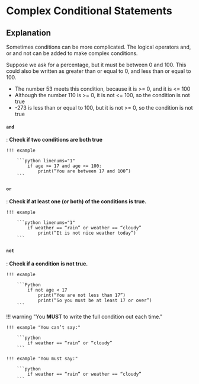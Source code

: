 # Complex Conditional Statements

## Explanation 

Sometimes conditions can be more complicated. The logical operators and, or and not can be added to make complex conditions.

Suppose we ask for a percentage, but it must be between 0 and 100. This could also be written as greater than or equal to 0, and less than or equal to 100.

* The number 53 meets this condition, because it is >= 0, and it is <= 100
* Although the number 110 is >= 0, it is not <= 100, so the condition is not true
* -273 is less than or equal to 100, but it is not >= 0, so the condition is not true



#### `and`

:   __Check if two conditions are both true__

	!!! example
	
		```python linenums="1"
	  		if age >= 17 and age <= 100:
	   			print(“You are between 17 and 100”)
		```

#### `or`

:   __Check if at least one (or both) of the conditions is true.__

	!!! example
	
		```python linenums="1"
			if weather == “rain” or weather == “cloudy”
				print(“It is not nice weather today”)
		```

#### `not`

:   __Check if a condition is not true.__

	!!! example
	
		```Python
			if not age < 17
				print(“You are not less than 17”)
				print(“So you must be at least 17 or over”)
		```
!!! warning "You __MUST__ to write the full condition out each time."

	!!! example "You can’t say:"
    
		```python
			if weather == “rain” or “cloudy”
		```

	!!! example "You must say:"

		```python
			if weather == “rain” or weather == “cloudy”
		```
